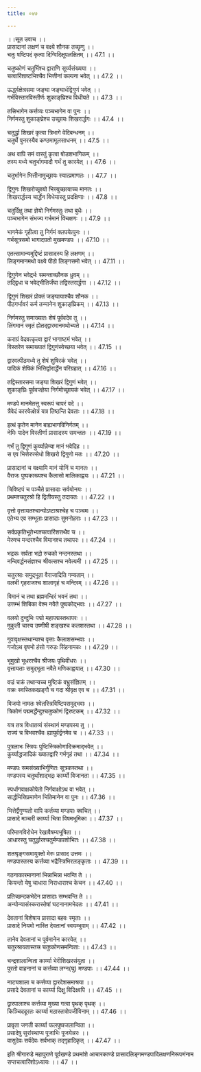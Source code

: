 ```yaml
---
title: ०४७

---
```

।।सूत उवाच ।।  
प्रासादानां लक्षणं च वक्ष्ये शौनक तच्छृणु ।।  
चतुः षष्टिपदं कृत्वा दिग्विदिक्षूपलक्षितम् ।। 47.1 ।।  
  
चतुष्कोणं चतुर्भिश्च द्वाराणि सूर्य्यसंख्यया ।।  
चत्वारिंशाष्टभिश्चैव भित्तीनां कल्पना भवेत् ।। 47.2 ।।  
  
ऊर्द्ध्वक्षेत्रसमा जङ्घा जङ्घार्धद्विगुणं भवेत् ।।  
गर्भविस्तारविस्तीर्णः शुकाङ्‌घ्रिश्च विधीयते ।। 47.3 ।।  
  
तत्त्रिभागेन कर्त्तव्यः पञ्चभागेन वा पुनः ।।  
निर्गमस्तु शुकाङ्‌घ्रेश्च उच्छ्रायः शिखरार्द्धगः ।। 47.4 ।।  
  
चतुर्द्धा शिखरं कृत्वा त्रिभागे वेदिबन्धनम् ।।  
चतुर्थे पुनरस्यैव कण्ठमामूलसाधनम् ।। 47.5 ।।  
  
अथ वापि समं वास्तुं कृत्वा षोडशभागिकम् ।।  
तस्य मध्ये चतुर्भागमादौ गर्भं तु कारयेत् ।। 47.6 ।।  
  
चतुर्भागेन भित्तीनामुच्छ्रायः स्यात्प्रमाणतः ।। 47.7 ।।  
  
द्विगुणः शिखरोच्छ्रायो भित्त्युच्छायाच्च मानतः ।।  
शिखरार्द्धस्य चार्द्धेन विधेयास्तु प्रदक्षिणाः ।। 47.8 ।।  
  
चतुर्दिक्षु तथा ज्ञेयो निर्गमस्तुः तथा बुधैः ।।  
पञ्चभागेन संभज्य गर्भमानं विचक्षणः ।। 47.9 ।।  
  
भागमेकं गृहीत्वा तु निर्गमं क्लपयेत्पुनः ।।  
गर्भसूत्रसमो भागादग्रतो मुखमण्डपः ।। 47.10 ।।  
  
एतत्सामान्यमुद्दिष्टं प्रासादस्य हि लक्षणम् ।।  
लिङ्गमानमथो वक्ष्ये पीठो लिङ्गसमो भवेत् ।। 47.11 ।।  
  
द्विगुणेन भवेद्रर्भः समन्ताच्छौनक ध्रुवम् ।।  
तद्द्विधा च भवेद्भीतिर्जंघा तद्विस्तरार्द्धगा ।। 47.12 ।।  
  
द्विगुणं शिखरं प्रोक्तं जङ्घायाश्चैव शौनक ।।  
पीठगर्भावरं कर्म तन्मानेन शुकाङ्‌घ्रिकम् ।। 47.13 ।।  
  
निर्गमस्तु समाख्यातः शेषं पूर्ववदेव तु ।।  
लिंगमानं स्मृतं ह्येतद्द्वारमानमथोच्यते ।। 47.14 ।।  
  
कराग्रं वेदवत्कृत्वा द्वारं भागाष्टमं भवेत् ।।  
विस्तरेण समाख्यातं द्विगुणंस्वेच्छया भवेत् ।। 47.15 ।।  
  
द्वारवत्पीठमध्ये तु शेषं शुषिरकं भवेत् ।।  
पादिकं शेषिकं भित्तिर्द्वारार्द्धेन परिग्रहात् ।। 47.16 ।।  
  
तद्विस्तारसमा जङ्घा शिखरं द्विगुणं भवेत् ।।  
शुकाङ्‌घ्रिः पूर्ववज्ज्ञेया निर्गमोच्छ्रायकं भवेत् ।। 47.17 ।।  
  
मण्डपे मानमेतत्तु स्वरूपं चापरं वदे ।।  
त्रैवेदं कारयेत्क्षेत्रं यत्र तिष्ठन्ति देवताः ।। 47.18 ।।  
  
इत्थं कृतेन मानेन बाह्यभागविनिर्गतम् ।।  
नेमिः पादेन विस्तीर्णा प्रासादस्य समन्ततः ।। 47.19 ।।  
  
गर्भं तु द्विगुणं कुर्य्यान्नेम्या मानं भवेदिह ।।  
स एव भित्तेरुत्सेधो शिखरो द्विगुणो मतः ।। 47.20 ।।  
  
प्रासादानां च वक्ष्यामि मानं योनिं च मानतः ।।  
वैराजः पुष्पकाख्यश्च कैलासो मालिकाह्वयः ।। 47.21 ।।  
  
त्रिविष्टपं च पञ्चैते प्रासादाः सर्वयोनयः ।।  
प्रथमश्चतुरश्रो हि द्वितीयस्तु तदायतः ।। 47.22 ।।  
  
वृत्तो वृत्तायतश्चान्योऽष्टाश्रश्चेह च पञ्चमः ।।  
एतेभ्य एव सम्भूताः प्रासादाः सुमनोहराः ।। 47.23 ।।  
  
सर्वप्रकृतिभूतेभ्यश्चत्वारिंशत्तथैव च ।।  
मेरुश्च मन्दरश्चैव विमानश्च तथापरः ।। 47.24 ।।  
  
भद्रकः सर्वता भद्रो रुचको नन्दनस्तथा ।।  
नन्दिवर्द्धनसंज्ञश्च श्रीवत्सश्च नवेत्यमी ।। 47.25 ।।  
  
चतुरश्राः समुद्भूता वैराजादिति गम्यताम् ।।  
वलभी गृहराजश्च शालागृहं च मन्दिरम् ।। 47.26 ।।  
  
विमानं च तथा ब्रह्ममन्दिरं भवनं तथा ।।  
उत्तम्भं शिबिका वेश्म नवैते पुष्पकोद्भवाः ।। 47.27 ।।  
  
वलयो दुन्दुभिः पद्मो महापद्मस्तथापरः ।।  
मुकुली चास्य उष्णीषी शङ्खश्च कलशस्तथा ।। 47.28 ।।  
  
गुवावृक्षस्तथान्यश्च वृत्ताः कैलाशसम्भवाः ।।  
गजोऽथ वृषभो हंसो गरुडः सिंहनामकः ।। 47.29 ।।  
  
भूमुखो भूधरश्चैव श्रीजयः पृथिवीधरः ।।  
वृत्तायताः समुद्भूता नवैते मणिकाह्वयात् ।। 47.30 ।।  
  
वज्रं चक्रं तथान्यच्च मुष्टिकं वभ्रुसंज्ञितम् ।।  
वक्रः स्वस्तिकखड्गौ च गदा श्रीवृक्ष एव च ।। 47.31 ।।  
  
विजयो नामतः श्वेतस्त्रिविष्टिपसमुद्भवाः ।।  
त्रिकोणं पद्ममर्द्धेन्दुश्चतुष्कोणं द्विरष्टकम् ।। 47.32 ।।  
  
यत्र तत्र विधातव्यं संस्थानं मण्डपस्य तु ।।  
राज्यं च विभवश्चैवः ह्यायुर्वर्द्वनमेव च ।। 47.33 ।।  
  
पुत्रलाभः स्त्रियः पुष्टिस्त्रिकोणादिक्रमाद्भवेत् ।।  
कुर्य्याद्धजादिकं ख्यातद्वारि गर्भगृहं तथा ।। 47.34 ।।  
  
मण्डपः समसंख्याभिर्गुणितः सूत्रकस्तथा ।।  
मण्डपस्य चतुर्थांशाद्भद्रः कार्य्यो विजानता ।। 47.35 ।।  
  
स्पर्धागवाक्षकोपेतो निर्गवाक्षोऽथ वा भवेत् ।।  
सार्द्धभित्तिप्रमाणेन भितिमानेन वा पुनः ।। 47.36 ।।  
  
भित्तेर्द्वैगुण्यतो वापि कर्त्तव्या मण्डपाः क्वचित् ।।  
प्रासादे मञ्चरी कार्य्या चित्रा विषमभूमिका ।। 47.37 ।।  
  
परिमाणविरोधेन रेखावैषम्यभूषिता ।।  
आधारस्तु चतुर्द्धारश्चतुर्मण्डपशोभितः ।। 47.38 ।।  
  
शतश्रृङ्गसमायुक्तो मेरुः प्रासाद उत्तमः ।।  
मण्डपास्तस्य कर्त्तव्या भद्रैस्त्रिभिरलङ्कृताः ।। 47.39 ।।  
  
गठनाकारमानानां भिन्नाभिन्ना भवन्ति ते ।।  
कियन्तो येषु चाधारा निराधाराश्च केचन ।। 47.40 ।।  
  
प्रतिच्छन्दकभेदेन प्रासादाः सम्भवन्ति ते ।।  
अन्योन्यासंस्करास्तेषां घटनानामभेदतः ।। 47.41 ।।  
  
देवतानां विशेषाय प्रासादा बहवः स्मृताः ।।  
प्रासादे नियमो नास्ति देवतानां स्वयम्भुवाम् ।। 47.42 ।।  
  
तानेव देवतानां च पूर्वमानेन कारयेत् ।।  
चतुरश्रायतास्तत्त्र चतुष्कोणसमन्विताः ।। 47.43 ।।  
  
चन्द्रशालान्विता कार्य्या भेरीशिखरसंयुता ।।  
पुरतो वाहनानां च कर्त्तव्या लग्न(घु) मण्डपाः ।। 47.44 ।।  
  
नाट्यशाला च कर्त्तव्या द्वारदेशसमाश्रया ।।  
प्रसादे देवतानां च कार्य्या दिक्षु विदिक्ष्वपि ।। 47.45 ।।  
  
द्वारपालाश्च कर्त्तव्या मुख्या गत्वा पृथक्‌ पृथक्‌ ।।  
किञ्चिददूरतः कार्य्या मठास्तत्रोपजीविनाम् ।। 47.46 ।।  
  
प्रावृता जगती कार्य्या फलपुष्पजलान्विता ।।  
प्रसादेषु सुरांस्थाप्य पूजाभिः पूजयेन्नरः ।।  
वासुदेवः सर्वदेवः सर्वभाक्‌ तद्गृहादिकृत् ।। 47.47 ।।  
  
इति श्रीगारुडे महापुराणे पूर्वखण्डे प्रथमांशे आचारकाण्डे प्रासादलिङ्गमण्डपादिलक्षणनिरूपणंनाम सप्तचत्वारिंशोऽध्यायः ।। 47 ।।